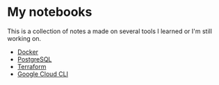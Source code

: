 # My notebooks
This is a collection of notes a made on several tools I learned or I'm still working on.


- [Docker](docker.md)
- [PostgreSQL](postgres.md)
- [Terraform](Terraform.md)
- [Google Cloud CLI](Google_Cloud_CLI.md)
